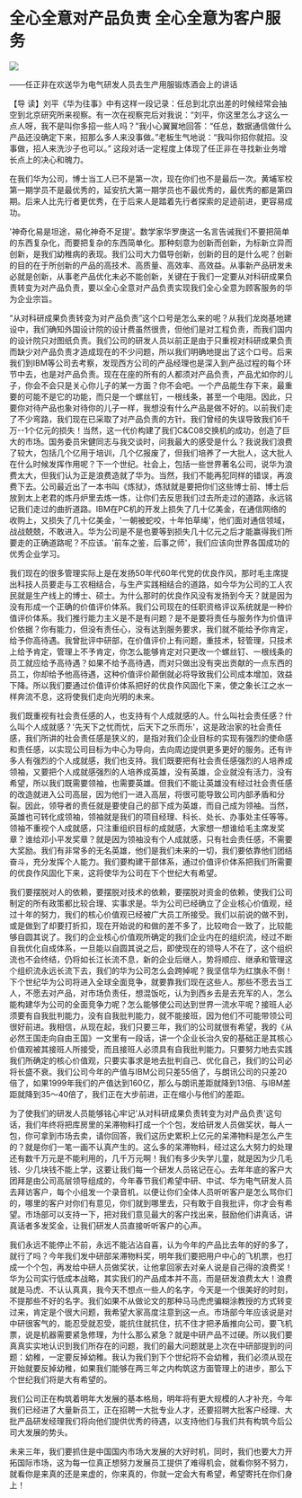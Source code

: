 # 全心全意对产品负责 全心全意为客户服务
<img class="pv" src="https://api.visitor.plantree.me/visitor-badge/pv?namespace=plantree.me&key=renzhengfei-speeches/./docs/speeches/1998/09/全心全意对产品负责全心全意为客户服务.md">


――任正非在欢送华为电气研发人员去生产用服锻炼酒会上的讲话



【导  读】刘平《华为往事》中有这样一段记录：任总到北京出差的时候经常会抽空到北京研究所来视察。有一次在视察完后对我说：“刘平，你这里怎么才这么一点人呀，我不是叫你多招一些人吗？”我小心翼翼地回答：“任总，数据通信做什么产品还没确定下来，招那么多人来没事做。”老板生气地说：“我叫你招你就招。没事做，招人来洗沙子也可以。” 这段对话一定程度上体现了任正非在寻找新业务增长点上的决心和魄力。



在我们华为公司，博士当工人已不是第一次，现在你们也不是最后一次。黄埔军校第一期学员不是最优秀的，延安抗大第一期学员也不最优秀的，最优秀的都是第四期。后来人比先行者更优秀，在于后来人是踏着先行者探索的足迹前进，更容易成功。

'神奇化易是坦途，易化神奇不足提'。数学家华罗庚这一名言告诫我们不要把简单的东西复杂化，而要把复杂的东西简单化。那种刻意为创新而创新，为标新立异而创新，是我们幼稚病的表现。我们公司大力倡导创新，创新的目的是什么呢？创新的目的在于所创新的产品的高技术、高质量、高效率、高效益。从事新产品研发未必就是创新，从事老产品优化未必不能创新，关键在于我们一定要从对科研成果负责转变为对产品负责，要以全心全意对产品负责实现我们全心全意为顾客服务的华为企业宗旨。

“从对科研成果负责转变为对产品负责”这个口号是怎么来的呢？从我们龙岗基地建设中，我们确知外国设计院的设计费虽然很贵，但他们是对工程负责，而我们国内的设计院只对图纸负责。我们公司的研发人员以前正是由于只重视对科研成果负责而缺少对产品负责才造成现在的不少问题，所以我们明确地提出了这个口号。后来我们到IBM等公司去考察，发现西方公司的产品经理也是深入到产品过程的每个环节中去，也是对产品负责。现在在座的所有的人都须对产品负责，产品尤如你的儿子，你会不会只是关心你儿子的某一方面？你不会吧。一个产品能生存下来，最重要的可能不是它的功能，而只是一个螺丝钉，一根线条，甚至一个电阻。因此，只要你对待产品也象对待你的儿子一样，我想没有什么产品是做不好的。以前我们走了不少弯路，我们现在已采取了对产品负责的方针。我们曾经的失误导致我们6千万--1个亿元的损失！当然，这一代价构建了我们C&C08交换机的成功，创造了巨大的市场。国务委员宋健同志与我交谈时，问我最大的感受是什么？我说我们浪费了较大，包括几个亿用于培训，几个亿报废了，但我们培养了一大批人，这大批人在什么时候发挥作用呢？下一个世纪。社会上，包括一些世界著名公司，说华为浪费太大，但我们认为正是浪费造就了华为。当然，我们不能再犯同样的错误，再浪费下去。公司最近出了一本书叫《炼狱》，炼狱就是要把你们这些博士前、博士后放到太上老君的炼丹炉里去炼一炼，让你们去反思我们过去所走过的道路，永远铭记我们走过的曲折道路。IBM在PC机的开发上损失了几十亿美金，在通信网络的收购上，又损失了几十亿美金，'一朝被蛇咬，十年怕草绳'，他们面对通信领域，战战兢兢，不敢进入。华为公司是不是也要等到损失几十亿元之后才能赢得我们所要走的正确道路呢？不应该。'前车之鉴，后事之师'，我们应该向世界各国成功的优秀企业学习。

我们现在的很多管理实际上是在发扬50年代60年代党的优良作风，那时毛主席提出科技人员要走与工农相结合，与生产实践相结合的道路，如今华为公司的工人农民就是生产线上的博士、硕士。为什么那时的优良作风没有发扬到今天？就是因为没有形成一个正确的价值评价体系。我们公司现在的任职资格评议系统就是一种价值评价体系。我们推行能力主义是不是有问题？是不是要将责任与服务作为价值评价依据？你有能力，但没有责任心，没有达到服务要求，我们就不能给予你肯定，给予你高待遇。我曾批评中研部，在价值评价上有问题，重技术，轻管理，只技术上给予肯定，管理上不予肯定，你怎么能够肯定对只更改一个螺丝钉、一根线条的员工就应给予高待遇？如果不给予高待遇，而对只做出没有突出贡献的一点东西的员工，你却给予他高待遇，这种价值评价颠倒就必将导致我们公司成本增加，效益下降。所以我们要通过价值评价体系把好的优良作风固化下来，使之象长江之水一样奔流不息，这将使我们走向光明的未来。

我们既重视有社会责任感的人，也支持有个人成就感的人。什么叫社会责任感？什么叫个人成就感？'先天下之忧而忧，后天下之乐而乐'，这是政治家的社会责任感，我们所讲的社会责任感是狭义的，是指对我们企业目标的实现有强烈的使命感和责任感，以实现公司目标为中心为导向，去向周边提供更多更好的服务。还有许多人有强烈的个人成就感，我们也支持。我们既要把有社会责任感强烈的人培养成领袖，又要把个人成就感强烈的人培养成英雄，没有英雄，企业就没有活力，没有希望，所以我们既需要领袖，也需要英雄。但我们不能让英雄没有经过社会责任感的改造就进入公司高层，因为他们一进入高层，将很可能导致公司内部矛盾和分裂。因此，领导者的责任就是要使自己的部下成为英雄，而自己成为领袖。当然，英雄也可转化成领袖，领袖就是我们的项目经理、科长、处长、办事处主任等等。领袖不重视个人成就感，只注重组织目标的成就感，大家想一想谁给毛主席发奖章？谁给邓小平发奖章？就是因为领袖没有个人成就感，只有社会责任感，不需要大奖励。我们有非常多的无名英雄，他们是我们未来的一切，我们要依靠他们团结奋斗，充分发挥个人能力。我们要构建干部体系，通过价值评价体系把我们所需要的优良作风固化下来，这将使华为公司在下个世纪大有希望。

我们要摆脱对人的依赖，要摆脱对技术的依赖，要摆脱对资金的依赖，使我们公司制定的所有政策都比较合理、实事求是。华为公司已经确立了企业核心价值观，经过十年的努力，我们的核心价值观已经被广大员工所接受。我们以前说的做不到，或是做到了却要打折扣，现在开始说的和做的差不多了，比较吻合一致了，比较能够自圆其说了。我们的企业核心价值观所确定的我们企业内在的组织流，经过不断自我优化自成体系，一旦能以自圆其说之后，即使现在的领导人不在了，这个组织流也不会终结，仍将如长江长流不息，新的企业后继人，势将顺应、继承和管理这个组织流永远长流下去，我们的华为公司怎么会跨掉呢？我坚信华为红旗永不倒！下个世纪华为公司将进入全球全面竞争，就要靠我们现在这些人。那些不愿去当工人，不愿去对产品，对市场负责任，想混饭吃，认为到西乡去是去充军的人，怎么能构建华为公司的全面竞争力呢？怎么能够使公司达到世界一流水平呢？接班人必须要有自我批判能力，没有自我批判能力，就不能接班，因为他们不可能带领公司很好前进。我相信，从现在起，我们只要三年，我们的公司就很有希望，我的《从必然王国走向自由王国》一文里有一段话，讲一个企业长治久安的基础正是其核心价值观被其接班人所接受，而且接班人必须具有自我批判能力。只要努力地去实践我们所确定的核心价值观，只要实事求是地去批判自己、优化自己，我们的公司必将长盛不衰。我们公司今年的产值与IBM公司只差55倍了，与朗讯公司的只差20倍了，如果1999年我们的产值达到160亿，那么与朗讯差距就降到13倍、与IBM差距就降到35～40倍了，我们正在大步前进，正在缩小与他们的差距。

为了使我们的研发人员能够铭心牢记'从对科研成果负责转变为对产品负责'这句话，我们年终将把库房里的呆滞物料打成一个个包，发给研发人员做奖状，每人一包，你可拿到市场去卖，请你回答，我们这历史累积上亿元的呆滞物料是怎么产生的？就是你们一笔一画不认真产生的。这么多的呆滞物料，经过这么大努力的处理还有数千万元是不能利用的，几千万元啊！我们有多少失学儿童，就是因为少几毛钱、少几块钱不能上学，这要让我们每一个研发人员铭记在心。去年年底的客户大团拜是由公司高层领导组成的，今年春节我们希望中研、中试、华为电气研发人员去拜访客户，每个小组发一个录音机，以便让你们全体人员听听客户是怎么骂你们的，哪里的客户对你们有意见，你们就到哪里去，只有敢于自我批评，你才会有希望。市场部可以支持一下，把对我们意见最大的客户找出来，鼓励他们讲真话，讲真话者多发奖金，让我们研发人员直接听听客户的心声。

我们永远不能停止不前，永远不能沾沾自喜，认为今年的产品比去年的好的多了，就行了吗？今年我们发中研部呆滞物料奖，明年我们要把用户中心的飞机票，也打成一个个包，再发给中研人员做奖状，让他拿回家去对亲人说是自己得的浪费奖！华为公司实行低成本战略，其实我们的产品成本并不高，而是研发浪费太大！浪费就是马虎、不认认真真，我今天不想点一些人的名字，今天是一个很美好的时刻，不提那些不好的名字。我们如果不从做论文的那种马马虎虎骗糊涂教授的方式转变过来，肯定是个很大问题，我希望大家高度注意到这一点。市场部今年应该说是对中研很客气的，能忍受就忍受，能抗住就抗住，抗不住才把矛盾推向公司，要飞机票，说是机器需要紧急修理，为什么那么紧急？就是中研产品不过硬。所以我们要真真实实地认识到我们所存在的问题，我们的最大问题就是上次在中研部提到的问题：幼稚，一定要反掉幼稚。我认为我们到下个世纪将不会幼稚，我们必须从现在开始就要反掉幼稚，如果我们能够在两三年之内构筑这方面管理上的进步，那么下个世纪我们将是大有希望的。

我们公司正在构筑着明年大发展的基本格局，明年将有更大规模的人才补充，今年我们已经进了大量新员工，正在招聘一大批专业人才，还要招聘大批客户经理、大批产品研发经理我们将向他们提供优秀的待遇，以支持他们与我们共有构筑今后公司大发展的势头。

未来三年，我们要抓住是中国国内市场大发展的大好时机，同时，我们也要大力开拓国际市场，这为每一位真正想努力发展员工提供了难得机会，就看你努不努力，就看你是来真的还是来虚的，你来真的，你就一定会大有希望，希望寄托在你们身上！
